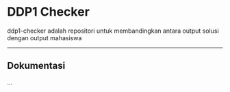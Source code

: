 # DDP1 Checker
ddp1-checker adalah repositori untuk membandingkan antara output solusi dengan output mahasiswa
***

## Dokumentasi
...